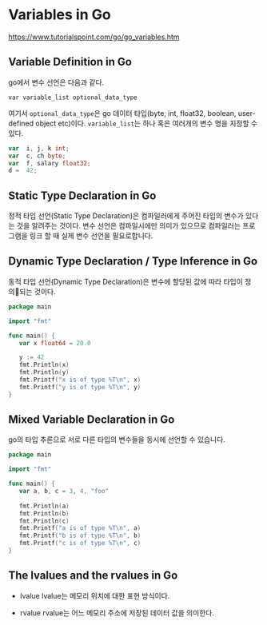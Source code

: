 # Variables in Go

https://www.tutorialspoint.com/go/go_variables.htm

## Variable Definition in Go
go에서 변수 선언은 다음과 같다.
```
var variable_list optional_data_type
```

여기서 ```optional_data_type```은 go 데이터 타입(byte, int, float32, boolean, user-defined object etc)이다.
```variable_list```는 하나 혹은 여러개의 변수 명을 지정할 수 있다.

```go
var  i, j, k int;
var  c, ch byte;
var  f, salary float32;
d =  42;
```

## Static Type Declaration in Go
정적 타입 선언(Static Type Declaration)은 컴파일러에게 주어진 타입의 변수가 있다는 것을 알려주는 것이다. 변수 선언은 컴파일시에만 의미가 있으므로 컴파일러는 프로그램을 링크 할 때 실제 변수 선언을 필요로합니다.


## Dynamic Type Declaration / Type Inference in Go
동적 타입 선언(Dynamic Type Declaration)은 변수에 할당된 값에 따라 타입이 정의되는 것이다.

```go
package main

import "fmt"

func main() {
   var x float64 = 20.0

   y := 42 
   fmt.Println(x)
   fmt.Println(y)
   fmt.Printf("x is of type %T\n", x)
   fmt.Printf("y is of type %T\n", y)	
}
```

## Mixed Variable Declaration in Go
go의 타입 추론으로 서로 다른 타입의 변수들을 동시에 선언할 수 있습니다.

```go
package main

import "fmt"

func main() {
   var a, b, c = 3, 4, "foo"  
	
   fmt.Println(a)
   fmt.Println(b)
   fmt.Println(c)
   fmt.Printf("a is of type %T\n", a)
   fmt.Printf("b is of type %T\n", b)
   fmt.Printf("c is of type %T\n", c)
}
```

## The lvalues and the rvalues in Go

- lvalue 
lvalue는 메모리 위치에 대한 표현 방식이다.

- rvalue 
rvalue는 어느 메모리 주소에 저장된 데이터 값을 의미한다.
